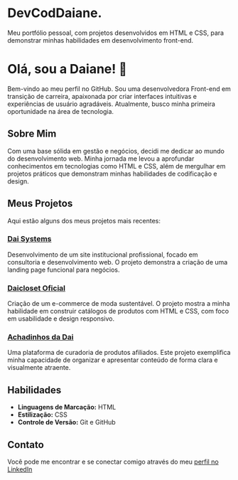 # DevCodDaiane.
Meu portfólio pessoal, com projetos desenvolvidos em HTML e CSS, para demonstrar minhas habilidades em desenvolvimento front-end.

# Olá, sou a Daiane! 👋

Bem-vindo ao meu perfil no GitHub. Sou uma desenvolvedora Front-end em transição de carreira, apaixonada por criar interfaces intuitivas e experiências de usuário agradáveis. Atualmente, busco minha primeira oportunidade na área de tecnologia.

## Sobre Mim
Com uma base sólida em gestão e negócios, decidi me dedicar ao mundo do desenvolvimento web. Minha jornada me levou a aprofundar conhecimentos em tecnologias como HTML e CSS, além de mergulhar em projetos práticos que demonstram minhas habilidades de codificação e design.

## Meus Projetos
Aqui estão alguns dos meus projetos mais recentes:

### [Dai Systems](https://daisystems.com.br/)
Desenvolvimento de um site institucional profissional, focado em consultoria e desenvolvimento web. O projeto demonstra a criação de uma landing page funcional para negócios.

### [Daicloset Oficial](https://daiclosetoficial.com.br/)
Criação de um e-commerce de moda sustentável. O projeto mostra a minha habilidade em construir catálogos de produtos com HTML e CSS, com foco em usabilidade e design responsivo.

### [Achadinhos da Dai](https://achadinhos-dai.netlify.app/)
Uma plataforma de curadoria de produtos afiliados. Este projeto exemplifica minha capacidade de organizar e apresentar conteúdo de forma clara e visualmente atraente.

## Habilidades
* **Linguagens de Marcação:** HTML
* **Estilização:** CSS
* **Controle de Versão:** Git e GitHub

## Contato
Você pode me encontrar e se conectar comigo através do meu [perfil no LinkedIn](https://www.linkedin.com/in/daiane-tech)
